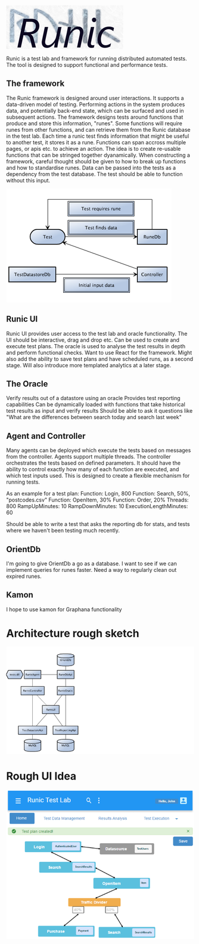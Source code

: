 ![Runic](images/runic_logo_1.png)

Runic is a test lab and framework for running distributed automated tests. The tool is designed to support functional and performance tests.

## The framework
The Runic framework is designed around user interactions. It supports a data-driven model of testing. 
Performing actions in the system produces data, and potentially back-end state, which can be surfaced and used in subsequent actions.
The framework designs tests around functions that produce and store this information, "runes". Some functions will require runes from other functions, and can retrieve them from the Runic database in the test lab.
Each time a runic test finds information that might be useful to another test, it stores it as a rune.
Functions can span accross multiple pages, or apis etc. to achieve an action. The idea is to create re-usable functions that can be stringed together dyanamically.
When constructing a framework, careful thought should be given to how to break up functions and how to standardise runes.
Data can be passed into the tests as a dependency from the test database. The test should be able to function without this input.

![Basic flow](images/basic_flow.png)


## Runic UI
Runic UI provides user access to the test lab and oracle functionality. The UI should be interactive, drag and drop etc. Can be used to create and execute test plans. The oracle is used to analyse the test results in depth and perform functional checks. 
Want to use React for the framework.
Might also add the ability to save test plans and have scheduled runs, as a second stage. Will also introduce more templated analytics at a later stage.

## The Oracle
Verify results out of a datastore using an oracle
Provides test reporting capabilities
Can be dynamically loaded with functions that take historical test results as input and verify results
Should be able to ask it questions like "What are the differences between search today and search last week"

## Agent and Controller
Many agents can be deployed which execute the tests based on messages from the controller. Agents support multiple threads.
The controller orchestrates the tests based on defined parameters. It should have the ability to control exactly how many of each function are executed, and which test inputs used. This is designed to create a flexible mechanism for running tests.

As an example for a test plan:
Function: Login, 800
Function: Search, 50%, "postcodes.csv"
Function: OpenItem, 30%
Function: Order, 20%
Threads: 800
RampUpMinutes: 10
RampDownMinutes: 10
ExecutionLengthMinutes: 60

Should be able to write a test that asks the reporting db for stats, and tests where we haven't been testing much recently.

## OrientDb
I'm going to give OrientDb a go as a database. I want to see if we can implement queries for runes faster.
Need a way to regularly clean out expired runes.

## Kamon
I hope to use kamon for Graphana functionality

# Architecture rough sketch
![Architecture draft](images/draft.png)

# Rough UI Idea
![Draft UI](images/draftui.png)